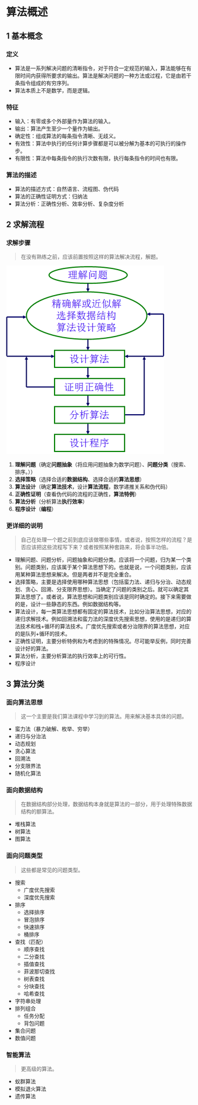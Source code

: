 # 算法概述

## 1 基本概念

### 定义
* 算法是一系列解决问题的清晰指令，对于符合一定规范的输入，算法能够在有限时间内获得所要求的输出。算法是解决问题的一种方法或过程，它是由若干条指令组成的有穷序列。
* 算法本质上不是数学，而是逻辑。

### 特征
* 输入：有零或多个外部量作为算法的输入。
* 输出：算法产生至少一个量作为输出。
* 确定性：组成算法的每条指令清晰、无歧义。
* 有效性：算法中执行的任何计算步骤都是可以被分解为基本的可执行的操作步。
* 有限性：算法中每条指令的执行次数有限，执行每条指令的时间也有限。

### 算法的描述
* 算法的描述方式：自然语言、流程图、伪代码
* 算法的正确性证明方式：归纳法
* 算法分析：正确性分析、效率分析、复杂度分析

## 2 求解流程

### 求解步骤
> 在没有熟练之前，应该前置按照这样的算法解决流程，解题。

![](image/算法流程.png)

1. **理解问题**（确定**问题抽象**（将应用问题抽象为数学问题）、**问题分类**（搜索、排序。））
2. **选择策略**（选择合适的**数据结构**、选择合适的**算法思想**）
3. **算法设计**（确定**算法技术**，设计**算法流程**，数学递推关系和伪代码）
4. **正确性证明**（查看伪代码的流程的正确性，**算法特例**）
5. **算法分析**（分析算法**执行效率**）
6. **程序设计**（**编程**）

### 更详细的说明

> 自己在处理一个题之前到底应该做哪些事情，或者说，按照怎样的流程？是否应该把这些流程写下来？或者按照某种套路来，将会事半功倍。

* 理解问题、问题分析，问题抽象和问题分类。应该将一个问题，归为某一个类别。问题类别，应该属于某个算法思想下的。也就是说，一个问题类别，应该用某种算法思想来解决。但是两者并不是完全重合。
* 选择策略，主要是选择使用哪种算法思想（包括蛮力法、递归与分治、动态规划、贪心、回溯、分支限界思想）。当确定了问题的类别之后。就可以确定其算法思想了。或者说，算法思想和问题类别应该是同时确定的。接下来需要做的是，设计一些静态的东西。例如数据结构等。
* 算法设计，每一类算法思想都有固定的算法技术，比如分治算法思想，对应的递归求解技术。例如回溯法和蛮力法的深度优先搜索思想，使用的是递归的算法技术和栈+循环的算法技术。广度优先搜索或者分治限界的算法思想，对应的是队列+循环的技术。
* 正确性证明，主要分析特例和为考虑到的特殊情况。尽可能举反例，同时完善设计好的算法。
* 算法分析，主要分析算法的执行效率上的可行性。
* 程序设计

## 3 算法分类

### 面向算法思想
> 这一个主要是我们算法课程中学习到的算法。用来解决基本具体的问题。
* 蛮力法（暴力破解、枚举、穷举）
* 递归与分治法
* 动态规划
* 贪心算法
* 回溯法
* 分支限界法
* 随机化算法

### 面向数据结构
> 在数据结构部分处理，数据结构本身就是算法的一部分，用于处理特殊数据结构的额算法。
* 堆栈算法
* 树算法
* 图算法

### 面向问题类型
> 这些都是常见的问题类型。
* 搜索
  * 广度优先搜索
  * 深度优先搜索
* 排序
  * 选择排序
  * 冒泡排序
  * 快速排序
  * 桶排序
* 查找（匹配）
  * 顺序查找
  * 二分查找
  * 插值查找
  * 菲波那切查找
  * 树表查找
  * 分块查找
  * 哈希查找
* 字符串处理
* 排列组合
  * 任务分配
  * 背包问题
* 集合问题
* 数值问题


### 智能算法
> 更高级的算法。
  * 蚁群算法
  * 模拟退火算法
  * 遗传算法

